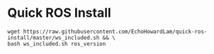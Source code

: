 # Quick ROS Install

```
wget https://raw.githubusercontent.com/EchoHowardLam/quick-ros-install/master/ws_included.sh && \
bash ws_included.sh ros_version
```
